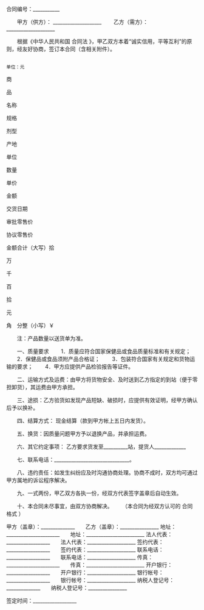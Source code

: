 
 


合同编号：___________


　　甲方（供方）： ____________________
　　乙方（需方）： ____________________


　　根据《中华人民共和国
合同法
》，甲乙双方本着“诚实信用，平等互利”的原则，经友好协商，签订本合同（含相关附件）。


                                                                                                 单位：元






 

  

   


商


 


品


 


名称





   


规格





   


剂型





   


产地





   


单位





   


数量





   


单价





   


金额





   


交货日期





   


审批零售价





   


协议零售价





  

  

   



 




   



 




   



 




   



 




   



 




   



 




   



 




   



 




   



 




   



 




   



 




  

  

   



 




   



 




   



 




   



 




   



 




   



 




   



 




   



 




   



 




   



 




   



 




  

  

   



 




   



 




   



 




   



 




   



 




   



 




   



 




   



 




   



 




   



 




   



 




  

  

   



 




   



 




   



 




   



 




   



 




   



 




   



 




   



 




   



 




   



 




   



 




  

  

   



 




   



 




   



 




   



 




   



 




   



 




   



 




   



 




   



 




   



 




   



 




  

  

   



 




   



 




   



 




   



 




   



 




   



 




   



 




   



 




   



 




   



 




   



 




  

  

   


金额合计（大写）拾


 


万


 


千


 


百


 


拾


 


元


 


角　分整（小写）￥





   



 




   



 




   



 




  

 




　　注：产品数量以送货单为准。





　　一、质量要求
　　1．质量应符合国家保健品或食品质量标准和有关规定；
　　2．保健品或食品须附产品合格证；
　　3．包装符合国家有关规定和货物运输的要求；
　　4．甲方应提供产品检验报告等证件。


　　二、运输方式及运费：由甲方将货物安全、及时送到乙方指定的到站（便于零担卸货），其运费由甲方承担。


　　三、途损：乙方验货如发现产品短缺、破损时，应提供有效证明，经甲方确认后予以换补。


　　四、结算方式： 现金结算（款到甲方帐上五日内发货）。


　　五、换货：因质量问题甲方予以退换产品，并承担运费。


　　六、其它约定事项： 乙方要求货发至__________站，提货人_____________


　　七、联系电话：_______________________________。


　　八、违约责任：如发生纠纷应及时沟通协商处理。协商不成时，双方均可通过甲方属地的诉讼程序解决。


　　九、一式两份，甲乙双方各执一份，经双方代表签字盖章后自动生效。


　　十、本合同未尽事宜，由双方协商解决。
　　（本合同为经双方认可的
合同格式
）


 


甲方（盖章）：______________　　乙方（盖章）：________________
地址：______________________　　地址：________________________
法人代表：__________________　　法人代表：____________________
签约代表：__________________　　签约代表：____________________
联系电话：__________________　　联系电话：____________________
传真：______________________　　传真：________________________
开户银行：__________________　　开户银行：____________________
银行帐号：__________________　　银行帐号：____________________
纳税人登记号：______________　　纳税人登记号：________________


签定时间：__________________                                  
 


 

 
 
 
 
 
  


  
 

  


  


  
 
 
 
 

